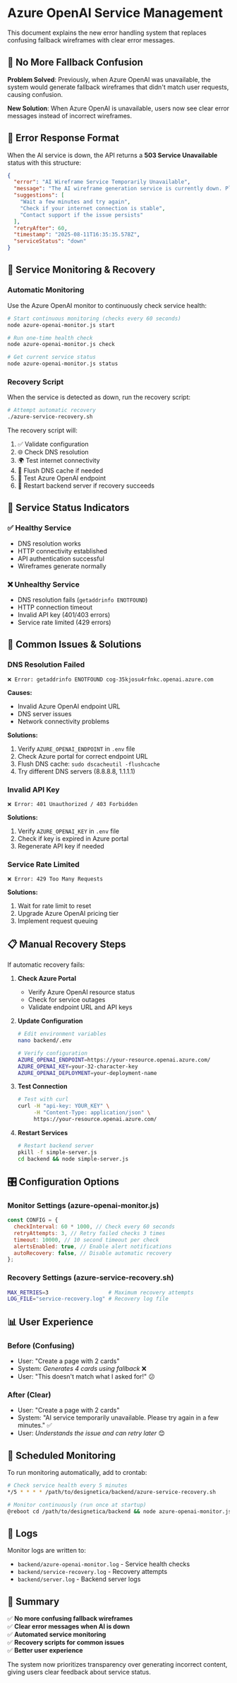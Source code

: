 # Azure OpenAI Service Management

This document explains the new error handling system that replaces confusing fallback wireframes with clear error messages.

## 🚫 No More Fallback Confusion

**Problem Solved**: Previously, when Azure OpenAI was unavailable, the system would generate fallback wireframes that didn't match user requests, causing confusion.

**New Solution**: When Azure OpenAI is unavailable, users now see clear error messages instead of incorrect wireframes.

## 📡 Error Response Format

When the AI service is down, the API returns a **503 Service Unavailable** status with this structure:

```json
{
  "error": "AI Wireframe Service Temporarily Unavailable",
  "message": "The AI wireframe generation service is currently down. Please try again in a few minutes.",
  "suggestions": [
    "Wait a few minutes and try again",
    "Check if your internet connection is stable",
    "Contact support if the issue persists"
  ],
  "retryAfter": 60,
  "timestamp": "2025-08-11T16:35:35.578Z",
  "serviceStatus": "down"
}
```

## 🔧 Service Monitoring & Recovery

### Automatic Monitoring

Use the Azure OpenAI monitor to continuously check service health:

```bash
# Start continuous monitoring (checks every 60 seconds)
node azure-openai-monitor.js start

# Run one-time health check
node azure-openai-monitor.js check

# Get current service status
node azure-openai-monitor.js status
```

### Recovery Script

When the service is detected as down, run the recovery script:

```bash
# Attempt automatic recovery
./azure-service-recovery.sh
```

The recovery script will:

1. ✅ Validate configuration
2. 🌐 Check DNS resolution
3. 🌍 Test internet connectivity
4. 🔧 Flush DNS cache if needed
5. 🧪 Test Azure OpenAI endpoint
6. 🔄 Restart backend server if recovery succeeds

## 🎯 Service Status Indicators

### ✅ Healthy Service

- DNS resolution works
- HTTP connectivity established
- API authentication successful
- Wireframes generate normally

### ❌ Unhealthy Service

- DNS resolution fails (`getaddrinfo ENOTFOUND`)
- HTTP connection timeout
- Invalid API key (401/403 errors)
- Service rate limited (429 errors)

## 🚨 Common Issues & Solutions

### DNS Resolution Failed

```
❌ Error: getaddrinfo ENOTFOUND cog-35kjosu4rfnkc.openai.azure.com
```

**Causes:**

- Invalid Azure OpenAI endpoint URL
- DNS server issues
- Network connectivity problems

**Solutions:**

1. Verify `AZURE_OPENAI_ENDPOINT` in `.env` file
2. Check Azure portal for correct endpoint URL
3. Flush DNS cache: `sudo dscacheutil -flushcache`
4. Try different DNS servers (8.8.8.8, 1.1.1.1)

### Invalid API Key

```
❌ Error: 401 Unauthorized / 403 Forbidden
```

**Solutions:**

1. Verify `AZURE_OPENAI_KEY` in `.env` file
2. Check if key is expired in Azure portal
3. Regenerate API key if needed

### Service Rate Limited

```
❌ Error: 429 Too Many Requests
```

**Solutions:**

1. Wait for rate limit to reset
2. Upgrade Azure OpenAI pricing tier
3. Implement request queuing

## 📋 Manual Recovery Steps

If automatic recovery fails:

1. **Check Azure Portal**

   - Verify Azure OpenAI resource status
   - Check for service outages
   - Validate endpoint URL and API keys

2. **Update Configuration**

   ```bash
   # Edit environment variables
   nano backend/.env

   # Verify configuration
   AZURE_OPENAI_ENDPOINT=https://your-resource.openai.azure.com/
   AZURE_OPENAI_KEY=your-32-character-key
   AZURE_OPENAI_DEPLOYMENT=your-deployment-name
   ```

3. **Test Connection**

   ```bash
   # Test with curl
   curl -H "api-key: YOUR_KEY" \
        -H "Content-Type: application/json" \
        https://your-resource.openai.azure.com/
   ```

4. **Restart Services**
   ```bash
   # Restart backend server
   pkill -f simple-server.js
   cd backend && node simple-server.js
   ```

## 🎛️ Configuration Options

### Monitor Settings (azure-openai-monitor.js)

```javascript
const CONFIG = {
  checkInterval: 60 * 1000, // Check every 60 seconds
  retryAttempts: 3, // Retry failed checks 3 times
  timeout: 10000, // 10 second timeout per check
  alertsEnabled: true, // Enable alert notifications
  autoRecovery: false, // Disable automatic recovery
};
```

### Recovery Settings (azure-service-recovery.sh)

```bash
MAX_RETRIES=3                   # Maximum recovery attempts
LOG_FILE="service-recovery.log" # Recovery log file
```

## 📊 User Experience

### Before (Confusing)

- User: "Create a page with 2 cards"
- System: _Generates 4 cards using fallback_ ❌
- User: "This doesn't match what I asked for!" 😕

### After (Clear)

- User: "Create a page with 2 cards"
- System: "AI service temporarily unavailable. Please try again in a few minutes." ✅
- User: _Understands the issue and can retry later_ 😊

## 🔄 Scheduled Monitoring

To run monitoring automatically, add to crontab:

```bash
# Check service health every 5 minutes
*/5 * * * * /path/to/designetica/backend/azure-service-recovery.sh

# Monitor continuously (run once at startup)
@reboot cd /path/to/designetica/backend && node azure-openai-monitor.js start
```

## 📝 Logs

Monitor logs are written to:

- `backend/azure-openai-monitor.log` - Service health checks
- `backend/service-recovery.log` - Recovery attempts
- `backend/server.log` - Backend server logs

## 🎯 Summary

✅ **No more confusing fallback wireframes**  
✅ **Clear error messages when AI is down**  
✅ **Automated service monitoring**  
✅ **Recovery scripts for common issues**  
✅ **Better user experience**

The system now prioritizes transparency over generating incorrect content, giving users clear feedback about service status.
